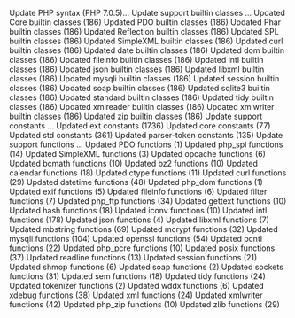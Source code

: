 Update PHP syntax (PHP 7.0.5)...
Update support builtin classes ...
  Updated Core builtin classes (186)
  Updated PDO builtin classes (186)
  Updated Phar builtin classes (186)
  Updated Reflection builtin classes (186)
  Updated SPL builtin classes (186)
  Updated SimpleXML builtin classes (186)
  Updated curl builtin classes (186)
  Updated date builtin classes (186)
  Updated dom builtin classes (186)
  Updated fileinfo builtin classes (186)
  Updated intl builtin classes (186)
  Updated json builtin classes (186)
  Updated libxml builtin classes (186)
  Updated mysqli builtin classes (186)
  Updated session builtin classes (186)
  Updated soap builtin classes (186)
  Updated sqlite3 builtin classes (186)
  Updated standard builtin classes (186)
  Updated tidy builtin classes (186)
  Updated xmlreader builtin classes (186)
  Updated xmlwriter builtin classes (186)
  Updated zip builtin classes (186)
Update support constants ...
  Updated ext constants (1736)
  Updated core constants (77)
  Updated std constants (361)
  Updated parser-token constants (135)
Update support functions ...
  Updated PDO functions (1)
  Updated php_spl functions (14)
  Updated SimpleXML functions (3)
  Updated opcache functions (6)
  Updated bcmath functions (10)
  Updated bz2 functions (10)
  Updated calendar functions (18)
  Updated ctype functions (11)
  Updated curl functions (29)
  Updated datetime functions (48)
  Updated php_dom functions (1)
  Updated exif functions (5)
  Updated fileinfo functions (6)
  Updated filter functions (7)
  Updated php_ftp functions (34)
  Updated gettext functions (10)
  Updated hash functions (18)
  Updated iconv functions (10)
  Updated intl functions (178)
  Updated json functions (4)
  Updated libxml functions (7)
  Updated mbstring functions (69)
  Updated mcrypt functions (32)
  Updated mysqli functions (104)
  Updated openssl functions (54)
  Updated pcntl functions (22)
  Updated php_pcre functions (10)
  Updated posix functions (37)
  Updated readline functions (13)
  Updated session functions (21)
  Updated shmop functions (6)
  Updated soap functions (2)
  Updated sockets functions (31)
  Updated sem functions (18)
  Updated tidy functions (24)
  Updated tokenizer functions (2)
  Updated wddx functions (6)
  Updated xdebug functions (38)
  Updated xml functions (24)
  Updated xmlwriter functions (42)
  Updated php_zip functions (10)
  Updated zlib functions (29)
